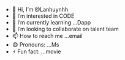 - 👋 Hi, I’m @Lanhuynhh
- 👀 I’m interested in CODE
- 🌱 I’m currently learning ...Dapp
- 💞️ I’m looking to collaborate on talent team
- 📫 How to reach me ...email
- 😄 Pronouns: ...Ms
- ⚡ Fun fact: ...movie

<!---
Lanhuynhh/Lanhuynhh is a ✨ special ✨ repository because its `README.md` (this file) appears on your GitHub profile.
You can click the Preview link to take a look at your changes.
--->
